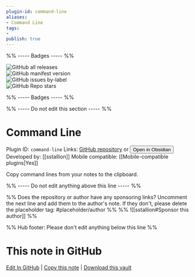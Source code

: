 ```yaml
---
plugin-id: command-line
aliases:
- Command Line
tags: 
- 
publish: true
---
```


%% ----- Badges ----- %%

![GitHub all releases](https://img.shields.io/github/downloads/sstallion/obsidian-command-line/total?color=573E7A&logo=github&style=for-the-badge)   
![GitHub manifest version](https://img.shields.io/github/manifest-json/v/sstallion/obsidian-command-line?color=573E7A&logo=github&style=for-the-badge)   
![GitHub issues by-label](https://img.shields.io/github/issues/sstallion/obsidian-command-line/help%20wanted?color=573E7A&logo=github&style=for-the-badge)   
![GitHub Repo stars](https://img.shields.io/github/stars/sstallion/obsidian-command-line?color=573E7A&logo=github&style=for-the-badge)

%% ----- Badges ----- %%

%% ----- Do not edit this section ----- %%

# Command Line

Plugin ID: `command-line`
Links: [GitHub repository](https://github.com/sstallion/obsidian-command-line) or [<button id=HH>Open in Obsidian</button>](obsidian://show-plugin?id=command-line)
Developed by: [[sstallion]]
Mobile compatible: [[Mobile-compatible plugins|Yes]]

Copy command lines from your notes to the clipboard.

%% ----- Do not edit anything above this line ----- %% 

%% Does the repository or author have any sponsoring links? Uncomment the next line and add them to the author's note. If they don't, please delete the placeholder tag: #placeholder/author %%
%% ![[sstallion#Sponsor this author]] %%

%% Hub footer: Please don't edit anything below this line %%

# This note in GitHub

<span class="git-footer">[Edit In GitHub](https://github.dev/obsidian-community/obsidian-hub/blob/main/02%20-%20Community%20Expansions/02.05%20All%20Community%20Expansions/Plugins/command-line.md "git-hub-edit-note") | [Copy this note](https://raw.githubusercontent.com/obsidian-community/obsidian-hub/main/02%20-%20Community%20Expansions/02.05%20All%20Community%20Expansions/Plugins/command-line.md "git-hub-copy-note") | [Download this vault](https://github.com/obsidian-community/obsidian-hub/archive/refs/heads/main.zip "git-hub-download-vault") </span>
